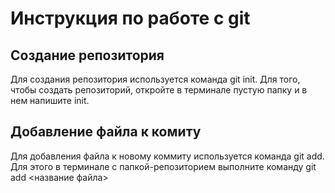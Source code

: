 # Инструкция по работе с git

## Создание репозитория
Для  создания репозитория используется команда  git init.
Для того, чтобы создать репозиторий, откройте в терминале пустую папку и в нем напишите init.

## Добавление файла к комиту

Для добавления файла к новому коммиту используется команда git add. Для этого в терминале с папкой-репозиторием выполните команду git add <название файла>